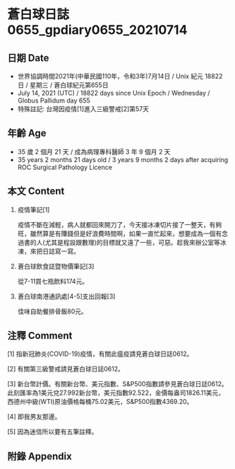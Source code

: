 [_metadata_:encoding]: - "utf-8"
[_metadata_:language]: - "zh-Hant-TW"
[_metadata_:fileformat]: - "markdown"
[_metadata_:MIME_type]: - "text/plain"
[_metadata_:markdown_version]: - "commonmark version 0.29"
[_metadata_:markdown_spec]: - "https://spec.commonmark.org/0.29/"

# 蒼白球日誌0655_gpdiary0655_20210714 #

## 日期 Date ##

* 世界協調時間2021年(中華民國110年，令和3年)7月14日 / Unix 紀元 18822 日 / 星期三 / 蒼白球紀元第655日
* July 14, 2021 (UTC) / 18822 days since Unix Epoch / Wednesday / Globus Pallidum day 655
* 特殊註記: 台灣因疫情[1]進入三級警戒[2]第57天

## 年齡 Age ##

* 35 歲 2 個月 21 天 / 成為病理專科醫師 3 年 9 個月 2 天
* 35 years 2 months 21 days old / 3 years 9 months 2 days after acquiring ROC Surgical Pathology Licence

## 本文 Content ##

1. 疫情筆記[1]

    疫情不斷在減輕，病人就都回來開刀了，今天接冰凍切片接了一整天，有夠旺，雖然算是有賺錢但是好浪費時間啊，如果一直忙起來，想要成為一個有念過書的人(尤其是程設跟數理)的目標就又遠了一些，可惡。趁我來辦公室等冰凍，來把日誌寫一寫。
    
2. 蒼白球飲食誌暨物價筆記[3]

    從7-11買七瓶飲料174元。

3. 蒼白球南港通訊處[4-5]支出回報[3]

    佳味自助餐排骨飯80元。

## 注釋 Comment ##

[1] 指新冠肺炎(COVID-19)疫情，有關此瘟疫請見蒼白球日誌0612。

[2] 有關第三級警戒請見蒼白球日誌0612。

[3] 新台幣計價。有關新台幣、美元指數、S&P500指數請參見蒼白球日誌0612。此刻匯率為1美元兌27.992新台幣，美元指數92.522，金價每盎司1826.11美元，西德州中級(WTI)原油價格每桶75.02美元，S&P500指數4369.20。

[4] 即我男友那邊。

[5] 因為迷信所以要有五筆註釋。

## 附錄 Appendix ##

